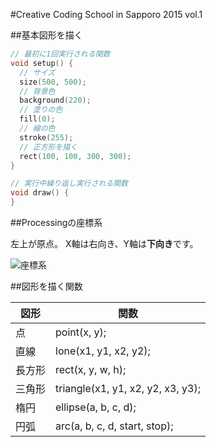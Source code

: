 #Creative Coding School in Sapporo 2015 vol.1

##基本図形を描く

```Processing:first.pde
// 最初に1回実行される関数
void setup() {
  // サイズ
  size(500, 500);
  // 背景色
  background(220);
  // 塗りの色
  fill(0);
  // 線の色
  stroke(255);
  // 正方形を描く
  rect(100, 100, 300, 300);
}

// 実行中繰り返し実行される関数
void draw() {
}
```

##Processingの座標系

左上が原点。
X軸は右向き、Y軸は**下向き**です。

![座標系](https://processing.org/reference/environment/images/coordinates2D3D.png)

##図形を描く関数

| 図形 | 関数 |
|---|---|
|点|point(x, y);|
|直線|lone(x1, y1, x2, y2);|
|長方形|rect(x, y, w, h);|
|三角形|triangle(x1, y1, x2, y2, x3, y3);|
|楕円|ellipse(a, b, c, d);|
|円弧|arc(a, b, c, d, start, stop);|

